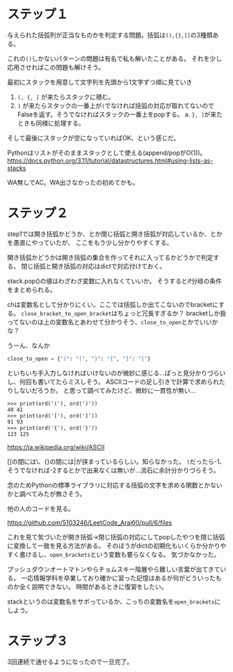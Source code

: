 # ステップ１

与えられた括弧列が正当なものかを判定する問題。括弧は`(),{},[]`の3種類ある。

これの`()`しかないパターンの問題は有名で私も解いたことがある。
それを少し応用させればこの問題も解けそう。

最初にスタックを用意して文字列を先頭から1文字ずつ順に見ていき

1. `(, {, [` が来たらスタックに積む。
2. `)` が来たらスタックの一番上が`(`でなければ括弧の対応が取れてないのでFalseを返す。そうでなければスタックの一番上をpopする。
  a. `}, ]`が来たときも同様に処理する。

そして最後にスタックが空になっていればOK、という感じだ。

Pythonはリストがそのままスタックとして使える(append/popがO(1))。
https://docs.python.org/3.11/tutorial/datastructures.html#using-lists-as-stacks


WA無しでAC。WA出さなかったの初めてかも。

# ステップ２

step1では開き括弧かどうか、とか閉じ括弧と開き括弧が対応しているか、とかを愚直にやっていたが、
ここをもう少し分かりやすくする。

開き括弧かどうかは開き括弧の集合を作ってそれに入ってるかどうかで判定する。
閉じ括弧と開き括弧の対応はdictで対応付けておく。

stack.pop()の値はわざわざ変数に入れなくていいか。
そうするとif分岐の条件をまとめられる。

chは変数名として分かりにくい。ここでは括弧しか出てこないのでbracketにする。
`close_bracket_to_open_bracket`はちょっと冗長すぎるか？
bracketしか扱ってないのは上の変数名とあわせて分かりそう、`close_to_open`とかでいいかな？

うーん、なんか

```python
close_to_open = {")": "(", "}": "{", "]": "["}
```

といちいち手入力しなければいけないのが微妙に感じる…ぱっと見分かりづらいし、何回も書いてたらミスしそう。
ASCIIコードの足し引きで計算で求められたりしないだろうか。
と思って調べてみたけど、微妙に一貫性が無い…

```
>>> print(ord('('), ord(')'))
40 41
>>> print(ord('['), ord(']'))
91 93
>>> print(ord('{'), ord('}'))
123 125
```

https://ja.wikipedia.org/wiki/ASCII

[]の間には\、{}の間には|が挟まっているらしい。知らなかった。
`)`だったら-1、そうでなければ-2するとかで出来なくは無いが…流石に余計分かりづらそう。

念のためPythonの標準ライブラリに対応する括弧の文字を求める関数とかないかと調べてみたが無さそう。

他の人のコードを見る。

https://github.com/5103246/LeetCode_Arai60/pull/6/files

これを見て気づいたが開き括弧→閉じ括弧の対応にしてpopしたやつを閉じ括弧に変換して一致を見る方法がある。
そのほうがdictの初期化もいくらか分かりやすく書けるし、`open_brackets`という変数も要らなくなる。
気づかなかった。

プッシュダウンオートマトンやらチョムスキー階層やら難しい言葉が出てきている。
一応情報学科を卒業しており確かに習った記憶はあるが何がどういったものか全く説明できない。
時間があるときに復習をしたい。

stackというのは変数名をサボっているか、こっちの変数名を`open_brackets`にしよう。

# ステップ３

3回連続で通せるようになったので一旦完了。
